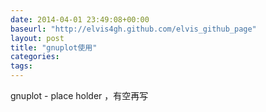 ```yaml
---
date: 2014-04-01 23:49:08+00:00
baseurl: "http://elvis4gh.github.com/elvis_github_page" 
layout: post
title: "gnuplot使用"
categories:
tags:
---
```


gnuplot - place holder ，有空再写
